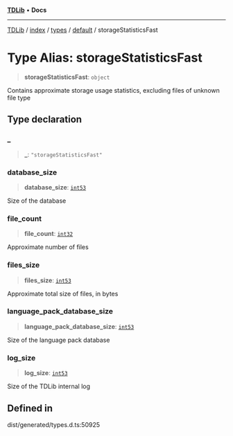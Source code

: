 [**TDLib**](../../../../../../README.md) • **Docs**

***

[TDLib](../../../../../../modules.md) / [index](../../../../../README.md) / [types](../../../README.md) / [default](../README.md) / storageStatisticsFast

# Type Alias: storageStatisticsFast

> **storageStatisticsFast**: `object`

Contains approximate storage usage statistics, excluding files of unknown file type

## Type declaration

### \_

> **\_**: `"storageStatisticsFast"`

### database\_size

> **database\_size**: [`int53`](int53.md)

Size of the database

### file\_count

> **file\_count**: [`int32`](int32.md)

Approximate number of files

### files\_size

> **files\_size**: [`int53`](int53.md)

Approximate total size of files, in bytes

### language\_pack\_database\_size

> **language\_pack\_database\_size**: [`int53`](int53.md)

Size of the language pack database

### log\_size

> **log\_size**: [`int53`](int53.md)

Size of the TDLib internal log

## Defined in

dist/generated/types.d.ts:50925
